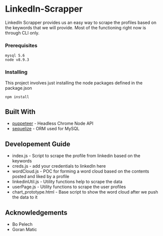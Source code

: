 # LinkedIn-Scrapper
LinkedIn Scrapper provides us an easy way to scrape the profiles based on the keywords that we will provide. Most of the functioning right now is through CLI only.

### Prerequisites
```
mysql 5.6
node v8.9.3
```

### Installing
This project involves just installing the node packages defined in the package.json

```
npm install
```

## Built With
* [puppeteer](https://pptr.dev/) - Headless Chrome Node API
* [sequelize](http://docs.sequelizejs.com/) - ORM used for MySQL

## Developement Guide
* index.js - Script to scrape the profile from linkedin based on the keywords
* creds.js - add your credentials to linkedIn here  
* wordCloud.js - POC for forming a word cloud based on the contents posted and liked by a profile
* linkedinUtil.js - Utility functions help to scrape the data
* userPage.js - Utility functions to scrape the user profiles
* chart_prototype.html - Base script to show the word cloud after we push the data to it

## Acknowledgements
* Bo Pelech
* Goran Matic



